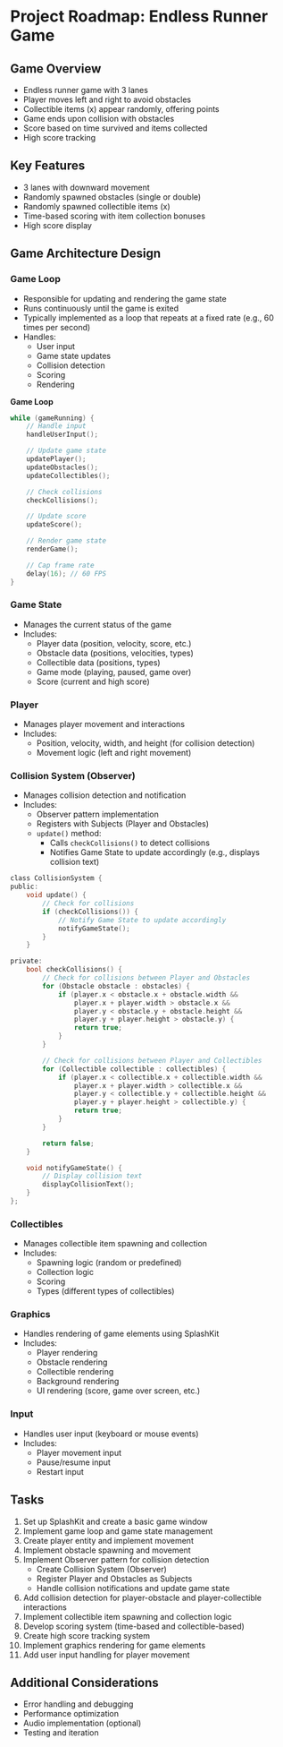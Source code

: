 # Project Roadmap: Endless Runner Game

## Game Overview

* Endless runner game with 3 lanes
* Player moves left and right to avoid obstacles
* Collectible items (x) appear randomly, offering points
* Game ends upon collision with obstacles
* Score based on time survived and items collected
* High score tracking

## Key Features

* 3 lanes with downward movement
* Randomly spawned obstacles (single or double)
* Randomly spawned collectible items (x)
* Time-based scoring with item collection bonuses
* High score display

## Game Architecture Design

### Game Loop

* Responsible for updating and rendering the game state
* Runs continuously until the game is exited
* Typically implemented as a loop that repeats at a fixed rate (e.g., 60 times per second)
* Handles:
	+ User input
	+ Game state updates
	+ Collision detection
	+ Scoring
	+ Rendering

**Game Loop**
```c
while (gameRunning) {
    // Handle input
    handleUserInput();

    // Update game state
    updatePlayer();
    updateObstacles();
    updateCollectibles();

    // Check collisions
    checkCollisions();

    // Update score
    updateScore();

    // Render game state
    renderGame();

    // Cap frame rate
    delay(16); // 60 FPS
}
```
### Game State

* Manages the current status of the game
* Includes:
	+ Player data (position, velocity, score, etc.)
	+ Obstacle data (positions, velocities, types)
	+ Collectible data (positions, types)
	+ Game mode (playing, paused, game over)
	+ Score (current and high score)

### Player

* Manages player movement and interactions
* Includes:
	+ Position, velocity, width, and height (for collision detection)
	+ Movement logic (left and right movement)

### Collision System (Observer)

* Manages collision detection and notification
* Includes:
	+ Observer pattern implementation
	+ Registers with Subjects (Player and Obstacles)
	+ `update()` method:
		- Calls `checkCollisions()` to detect collisions
		- Notifies Game State to update accordingly (e.g., displays collision text)

```c
class CollisionSystem {
public:
    void update() {
        // Check for collisions
        if (checkCollisions()) {
            // Notify Game State to update accordingly
            notifyGameState();
        }
    }

private:
    bool checkCollisions() {
        // Check for collisions between Player and Obstacles
        for (Obstacle obstacle : obstacles) {
            if (player.x < obstacle.x + obstacle.width &&
                player.x + player.width > obstacle.x &&
                player.y < obstacle.y + obstacle.height &&
                player.y + player.height > obstacle.y) {
                return true;
            }
        }

        // Check for collisions between Player and Collectibles
        for (Collectible collectible : collectibles) {
            if (player.x < collectible.x + collectible.width &&
                player.x + player.width > collectible.x &&
                player.y < collectible.y + collectible.height &&
                player.y + player.height > collectible.y) {
                return true;
            }
        }

        return false;
    }

    void notifyGameState() {
        // Display collision text
        displayCollisionText();
    }
};
```
### Collectibles

* Manages collectible item spawning and collection
* Includes:
	+ Spawning logic (random or predefined)
	+ Collection logic
	+ Scoring
	+ Types (different types of collectibles)

### Graphics

* Handles rendering of game elements using SplashKit
* Includes:
	+ Player rendering
	+ Obstacle rendering
	+ Collectible rendering
	+ Background rendering
	+ UI rendering (score, game over screen, etc.)

### Input

* Handles user input (keyboard or mouse events)
* Includes:
	+ Player movement input
	+ Pause/resume input
	+ Restart input

## Tasks

1. Set up SplashKit and create a basic game window
2. Implement game loop and game state management
3. Create player entity and implement movement
4. Implement obstacle spawning and movement
5. Implement Observer pattern for collision detection
	* Create Collision System (Observer)
	* Register Player and Obstacles as Subjects
	* Handle collision notifications and update game state
6. Add collision detection for player-obstacle and player-collectible interactions
7. Implement collectible item spawning and collection logic
8. Develop scoring system (time-based and collectible-based)
9. Create high score tracking system
10. Implement graphics rendering for game elements
11. Add user input handling for player movement

## Additional Considerations

* Error handling and debugging
* Performance optimization
* Audio implementation (optional)
* Testing and iteration
